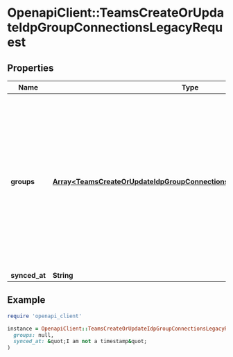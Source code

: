 # OpenapiClient::TeamsCreateOrUpdateIdpGroupConnectionsLegacyRequest

## Properties

| Name | Type | Description | Notes |
| ---- | ---- | ----------- | ----- |
| **groups** | [**Array&lt;TeamsCreateOrUpdateIdpGroupConnectionsLegacyRequestGroupsInner&gt;**](TeamsCreateOrUpdateIdpGroupConnectionsLegacyRequestGroupsInner.md) | The IdP groups you want to connect to a GitHub team. When updating, the new &#x60;groups&#x60; object will replace the original one. You must include any existing groups that you don&#39;t want to remove. |  |
| **synced_at** | **String** |  | [optional] |

## Example

```ruby
require 'openapi_client'

instance = OpenapiClient::TeamsCreateOrUpdateIdpGroupConnectionsLegacyRequest.new(
  groups: null,
  synced_at: &quot;I am not a timestamp&quot;
)
```


